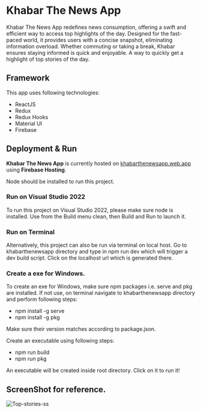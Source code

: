 # Khabar The News App

Khabar The News App redefines news consumption, offering a swift and efficient way to access top highlights of the day. Designed for the fast-paced world, it provides users with a concise snapshot, eliminating information overload. Whether commuting or taking a break, Khabar ensures staying informed is quick and enjoyable. A way to quickly get a highlight of top stories of the day.

## Framework
This app uses following technologies:
* ReactJS
* Redux
* Redux Hooks
* Material UI
* Firebase

## Deployment & Run
**Khabar The News App** is currently hosted on [khabarthenewsapp.web.app](https://khabarthenewsapp.web.app/) using **Firebase Hosting**.

Node should be installed to run this project.

### Run on Visual Studio 2022
To run this project on Visual Studio 2022, please make sure node is installed. Use from the Build menu clean, then Build and Run to launch it.

### Run on Terminal
Alternatively, this project can also be run via terminal on local host.
Go to khabarthenewsapp directory and type in npm run dev which will trigger a dev build script.
Click on the localhost url which is generated there.

### Create a exe for Windows.
To create an exe for Windows, make sure npm packages i.e. serve and pkg are installed. If not use, on terminal navigate to khabarthenewsapp directory and perform
following steps:

* npm install -g serve
* npm install -g pkg

Make sure their version matches according to package.json.

Create an executable using following steps:
* npm run build
* npm run pkg

An executable will be created inside root directory. Click on it to run it!


## ScreenShot for reference.

![Top-stories-ss](https://github.com/soheb-shaikh/KhabarTheNewsApp/assets/85029627/676e7981-acf3-4812-a05a-9fcbbfda57bb)

